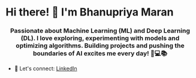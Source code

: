 <!---
- 👋 Hi, I’m @bhanupriya-mcw
- 👀 I’m interested in ...
- 🌱 I’m currently learning ...
- 💞️ I’m looking to collaborate on ...
- 📫 How to reach me ...
- 😄 Pronouns: ...
- ⚡ Fun fact: ...


bhanupriya-mcw/bhanupriya-mcw is a ✨ special ✨ repository because its `README.md` (this file) appears on your GitHub profile.
You can click the Preview link to take a look at your changes.
--->
<h1 align="left">Hi there! 👋 I'm Bhanupriya Maran</h1>
<h3 align="center">Passionate about Machine Learning (ML) and Deep Learning (DL). I love exploring, experimenting with models and optimizing algorithms. Building projects and pushing the boundaries of AI excites me every day! 🚀💻📚</h3>

- 🤝 Let's connect: [LinkedIn](https://www.linkedin.com/in/bhanupriya-maran/)
